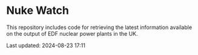 # Nuke Watch

This repository includes code for retrieving the latest information available on the output of EDF nuclear power plants in the UK.

Last updated: 2024-08-23 17:11